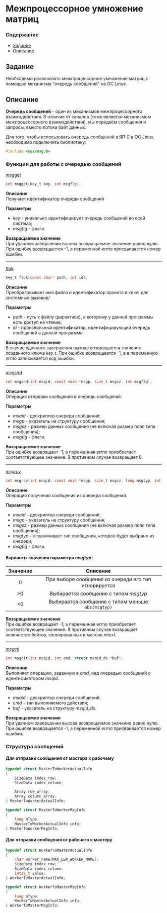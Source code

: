 # Межпроцессорное умножение матриц

### Содержание
* [Задание](#задание)
* [Описание](#описание)

## Задание
Необходимо реализовать межпроцессорное умножение матриц с помощью механизма "очередь сообщений" на ОС _Linux_.

## Описание
__Очередь сообщений__ - один из механизмов межпроцессорного взаимодействия. В отличие от каналов (тоже является механизмом межпроцессорного взаимодействия), мы передаём сообщения и запросы, вместо потока байт данных.

Для того, чтобы использовать очередь сообщений в ЯП _C_ в ОС _Linux_, необходимо подключить библиотеку:
```C
#include <sys/msg.h>
```

### Функции для работы с очередью сообщений

[_msgget_](https://man7.org/linux/man-pages/man2/msgget.2.html)

```C
int msgget(key_t key, int msgflg);
```
__Описание__  
Получает идентификатор очереди сообщений

__Параметры__  
* _key_ - уникально идентифицирует очередь сообщений во всей система;
* _msgflg_ - флаги.

__Возвращаемое значение__  
При удачном завершении вызова возвращаемое значение равно нулю. При ошибке возвращается -1, а переменной _errno_ присваивается номер ошибки.

---

[_ftok_](https://man7.org/linux/man-pages/man3/ftok.3.html)

```C
key_t ftok(const char* path, int id);
```
__Описание__  
Преобразовывает имя файла и идентификатор проекта в ключ для системных вызовов/

__Параметры__  
* _path_ - путь к файлу (директиве), к которому у данной программы есть доступ на чтение;
* _id_ - произвольный идентификатор, идентифицирующий очередь сообщений в данной программе.

__Возвращаемое значение__  
В случае удачного завершения вызова возвращается значение созданного ключа _key\_t_. При ошибке возвращается -1, а в переменную _errno_ записывается код ошибки.

---

[_msgsnd_](https://man7.org/linux/man-pages/man3/msgsnd.3p.html)

```C
int msgsnd(int msqid, const void *msgp, size_t msgsz, int msgflg);
```
__Описание__  
Операция отправки сообщения в очередь сообщений.

__Параметры__  
* _msqid_ - дескриптор очереди сообщений;
* _msgp_ - указатель на структуру сообщения;
* _msgsz_ - размер данных сообщения (не включая размер поля типа сообщения);
* _msgflg_ - флаги.

__Возвращаемое значение__  
При ошибке возвращает -1, а переменная _errno_ приобретает соответствующее значение. В противном случае возвращает 0.

---

[_msgrcv_](https://man7.org/linux/man-pages/man3/msgrcv.3p.html)

```C
int msgrcv(int msqid, const void *msgp, size_t msgsz, long msgtyp, int msgflg);
```
__Описание__  
Операция получения сообщения из очереди сообщений.

__Параметры__  
* _msqid_ - дескриптор очереди сообщений;
* _msgp_ - указатель на структуру сообщения;
* _msgsz_ - размер данных сообщения (не включая размер поля типа сообщения);
* _msgtyp_ - ограничивает тип сообщения, которое будет выбрано из очереди;
* _msgflg_ - флаги.

#### Варианты значения параметра _msgtyp_:
| Значение |                        Описание                       |
|:--------:|:-----------------------------------------------------:|
|    0     | При выборе сообщения из очереди его тип игнорируется  |
|   \>0    | Выбирается сообщение с типом _msgtyp_                 |
|   \<0    | Выбирается сообщение с типом меньше ```abs(msgtyp)``` |

__Возвращаемое значение__  
При ошибке возвращает -1, а переменная errno приобретает соответствующее значение. В противном случае возвращает количество байтов, скопированных в массив _mtext_.

---

[_msgctl_](https://man7.org/linux/man-pages/man2/msgctl.2.html)

```C
int msgclt(int msqid, int cmd, struct msqid_ds *buf);
```
__Описание__  
Выполняет операцию, заданную в _cmd_, над очередью сообщений с идентификатором _msqid_.

__Параметры__  
* _msqid_ - дескриптор очереди сообщений;
* _cmd_ - тип выполняемого действия;
* _buf_ - указатель на структуру _msqid\_ds_.

__Возвращаемое значение__  
 При удачном завершении вызова возвращаемое значение равно нулю. При ошибке возвращается -1, а переменной _errno_ присваивается номер ошибки.
 
### Структура сообщений

#### Для отправки сообщения от мастера к рабочему
```C
typedef struct MasterToWorkerActualInfo
{
    SizeData index_row;
    SizeData index_column;

    Array row_array;
    Array column_array;
} MasterToWorkerActualInfo;

typedef struct MasterToWorkerMsgInfo
{
    long mType;
    MasterToWorkerActualInfo info;
} MasterToWorkerMsgInfo;
```

#### Для отправки сообщения от рабочего к мастеру
``` C
typedef struct WorkerToMasterActualInfo
{
    char worker_name[MAX_LEN_WORKER_NAME];
    SizeData index_row;
    SizeData index_column;
    int32_t value;
} WorkerToMasterActualInfo;

typedef struct WorkerToMasterMsgInfo
{
    long mType;
    WorkerToMasterActualInfo info;
} WorkerToMasterMsgInfo;
```
